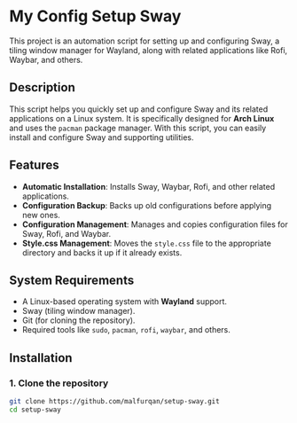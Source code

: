 # My Config Setup Sway

This project is an automation script for setting up and configuring Sway, a tiling window manager for Wayland, along with related applications like Rofi, Waybar, and others.

## Description

This script helps you quickly set up and configure Sway and its related applications on a Linux system. It is specifically designed for **Arch Linux** and uses the `pacman` package manager. With this script, you can easily install and configure Sway and supporting utilities.

## Features

- **Automatic Installation**: Installs Sway, Waybar, Rofi, and other related applications.
- **Configuration Backup**: Backs up old configurations before applying new ones.
- **Configuration Management**: Manages and copies configuration files for Sway, Rofi, and Waybar.
- **Style.css Management**: Moves the `style.css` file to the appropriate directory and backs it up if it already exists.

## System Requirements

- A Linux-based operating system with **Wayland** support.
- Sway (tiling window manager).
- Git (for cloning the repository).
- Required tools like `sudo`, `pacman`, `rofi`, `waybar`, and others.

## Installation

### 1. Clone the repository

```bash
git clone https://github.com/malfurqan/setup-sway.git
cd setup-sway
